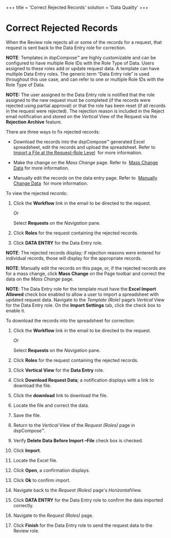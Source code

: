 +++
title = 'Correct Rejected Records'
solution = 'Data Quality'
+++

# Correct Rejected Records

When the Review role rejects all or some of the records for a request,
that request is sent back to the Data Entry role for correction.

**NOTE**: Templates in dspCompose™ are highly customizable and can be
configured to have multiple Role IDs with the Role Type of Data. Users
assigned to these roles add or update request data. A template can have
multiple Data Entry roles. The generic term “Data Entry role” is used
throughout this use case, and can refer to one or multiple Role IDs with
the Role Type of Data.

**NOTE:** The user assigned to the Data Entry role is notified that the
role assigned to the new request must be completed (if the records were
rejected using partial approval) or that the role has been reset (if all
records in the request were rejected). The rejection reason is included
in the Reject email notification and stored on the *Vertical* View of
the Request via the **Rejection Archive** feature.

There are three ways to fix rejected records:

  - Download the records into the dspCompose™ generated Excel
    spreadsheet, edit the records and upload the spreadsheet. Refer to
    [Import a File at the Request-Role
    Level](Import_a_File_at_the_Request%20Role_Level.htm)  for more
    information.

  - Make the change on the *Mass Change* page. Refer to  [Mass Change
    Data](Enter_Data_for_a_Request.htm#Mass_Change_Data) for more
    information.

  - Manually edit the records on the data entry page. Refer to
     [Manually Change
    Data](Enter_Data_for_a_Request.htm#Manually_Change_Data)  for more
    information.

To view the rejected records:

1.  Click the **Workflow** link in the email to be directed to the
    request.
    
    *Or*  
    
    Select **Requests** on the *Navigation* pane.

2.  Click **Roles** for the request containing the rejected records.

3.  Click **DATA ENTRY** for the Data Entry role.

**NOTE**: The rejected records display; if rejection reasons were
entered for individual records, those will display for the appropriate
records.

**NOTE**: Manually edit the records on this page, or, if the rejected
records are for a mass change, click **Mass Change** on the Page toolbar
and correct the data on the *Mass Change* page.

**NOTE**: The Data Entry role for the template must have the **Excel
Import Allowed** check box enabled to allow a user to import a
spreadsheet with updated request data. Navigate to the *Template (Role)*
page’s *Vertical* View for the Data Entry role. On the **Import
Settings** tab, click the check box to enable it.

To download the records into the spreadsheet for correction:

1.  Click the **Workflow** link in the email to be directed to the
    request.
    
    *Or*
    
    Select **Requests** on the *Navigation* pane.

2.  Click **Roles** for the request containing the rejected records.

3.  Click **Vertical View** for the **Data Entry** role.

4.  Click **Download Request Data<span style="font-weight: normal;">; a
    notification displays with a link to download the file.</span>**

5.  Click the <span style="font-weight: bold;">download</span> link to
    download the file.

6.  Locate the file and correct the data.

7.  Save the file.

8.  Return to the *Vertical* View of the *Request (Roles)* page in
    dspCompose™.

9.  Verify **Delete Data Before Import –File** check box is checked.

10. Click **Import**.

11. Locate the Excel file.

12. Click **Open**, a confirmation displays.

13. Click **Ok** to confirm import.

14. Navigate back to the *Request (Roles)* page's
    <span style="font-style: italic;">Horizontal</span><span>View.</span>

15. Click **DATA ENTRY** for the Data Entry role to confirm the data
    imported correctly.

16. Navigate to the *Request (Roles)* page.

17. Click **Finish** for the Data Entry role to send the request data to
    the Review role.
